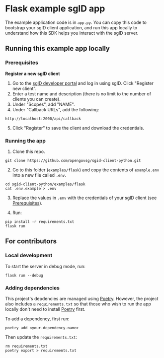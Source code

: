 # Flask example sgID app

The example application code is in `app.py`. You can copy this code to bootstrap your sgID client application, and run this app locally to understand how this SDK helps you interact with the sgID server.

## Running this example app locally

### Prerequisites

**Register a new sgID client**

1. Go to the [sgID developer portal](https://developer.id.gov.sg) and log in using sgID. Click "Register new client".
2. Enter a test name and description (there is no limit to the number of clients you can create).
3. Under "Scopes", add "NAME".
4. Under "Callback URLs", add the following:

```
http://localhost:2000/api/callback
```

5. Click "Register" to save the client and download the credentials.

### Running the app

1. Clone this repo.

```
git clone https://github.com/opengovsg/sgid-client-python.git
```

2. Go to this folder (`examples/flask`) and copy the contents of `example.env` into a new file called `.env`.

```
cd sgid-client-python/examples/flask
cat .env.example > .env
```

3. Replace the values in `.env` with the credentials of your sgID client (see [Prerequisites](#prerequisites)).

4. Run:

```
pip install -r requirements.txt
flask run
```

## For contributors

### Local development

To start the server in debug mode, run:

```
flask run --debug
```

### Adding dependencies

This project's depdencies are managed using [Poetry](https://python-poetry.org/). However, the project also includes a `requirements.txt` so that those who wish to run the app locally don't need to install [Poetry](https://python-poetry.org/) first.

To add a dependency, first run:

```
poetry add <your-dependency-name>
```

Then update the `requirements.txt`:

```
rm requirements.txt
poetry export > requirements.txt
```
